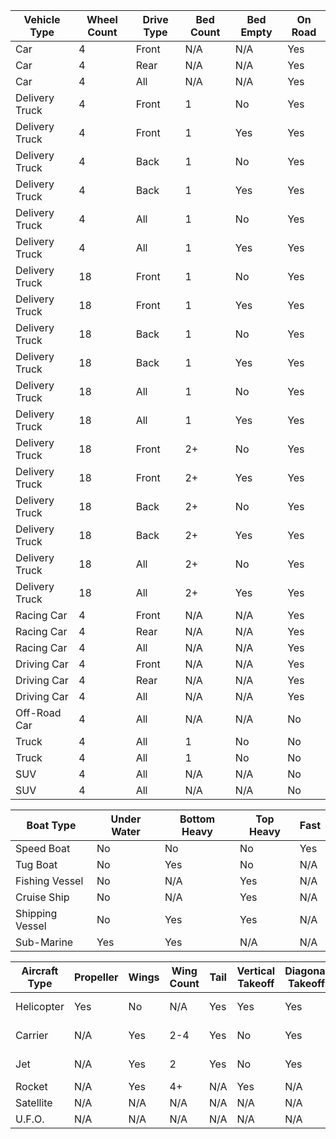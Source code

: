 
Vehicle Type | Wheel Count | Drive Type | Bed Count | Bed Empty | On Road
-------------|-------------|------------|-----------|-----------|--------
Car | 4 | Front | N/A | N/A | Yes
Car | 4 | Rear | N/A | N/A | Yes
Car | 4 | All | N/A | N/A | Yes
Delivery Truck | 4 | Front | 1 | No | Yes
Delivery Truck | 4 | Front | 1 | Yes | Yes
Delivery Truck | 4 | Back | 1 | No | Yes
Delivery Truck | 4 | Back | 1 | Yes | Yes
Delivery Truck | 4 | All | 1 | No | Yes
Delivery Truck | 4 | All | 1 | Yes | Yes
Delivery Truck | 18 | Front | 1 | No | Yes
Delivery Truck | 18 | Front | 1 | Yes | Yes
Delivery Truck | 18 | Back | 1 | No | Yes
Delivery Truck | 18 | Back | 1 | Yes | Yes
Delivery Truck | 18 | All | 1 | No | Yes
Delivery Truck | 18 | All | 1 | Yes | Yes
Delivery Truck | 18 | Front | 2+ | No | Yes
Delivery Truck | 18 | Front | 2+ | Yes | Yes
Delivery Truck | 18 | Back | 2+ | No | Yes
Delivery Truck | 18 | Back | 2+ | Yes | Yes
Delivery Truck | 18 | All | 2+ | No | Yes
Delivery Truck | 18 | All | 2+ | Yes | Yes
Racing Car | 4 | Front | N/A | N/A | Yes
Racing Car | 4 | Rear | N/A | N/A | Yes
Racing Car | 4 | All | N/A | N/A | Yes
Driving Car | 4 | Front | N/A | N/A | Yes
Driving Car | 4 | Rear | N/A | N/A | Yes
Driving Car | 4 | All | N/A | N/A | Yes
Off-Road Car | 4 | All | N/A | N/A | No
Truck | 4 | All | 1 | No | No
Truck | 4 | All | 1 | No | No
SUV | 4 | All | N/A | N/A | No
SUV | 4 | All | N/A | N/A | No

Boat Type | Under Water | Bottom Heavy | Top Heavy | Fast
----------|-------------|--------------|-----------|-----
Speed Boat | No | No | No | Yes
Tug Boat | No | Yes | No | N/A
Fishing Vessel | No | N/A | Yes | N/A
Cruise Ship | No | N/A | Yes | N/A
Shipping Vessel | No | Yes | Yes | N/A
Sub-Marine | Yes | Yes | N/A | N/A

Aircraft Type | Propeller | Wings | Wing Count | Tail | Vertical Takeoff | Diagonal Takeoff | Space Range
--------------|-----------|-------|------------|------|------------------|------------------|----------
Helicopter | Yes | No | N/A | Yes | Yes | Yes | Low-Mid
Carrier | N/A | Yes | 2-4 | Yes | No | Yes | Low-Mid
Jet | N/A | Yes | 2 | Yes | No | Yes | Mid-High
Rocket | N/A | Yes | 4+ | N/A | Yes | N/A | High+
Satellite | N/A | N/A | N/A | N/A | N/A | N/A | High+
U.F.O. | N/A | N/A | N/A | N/A | N/A | N/A | N/A
